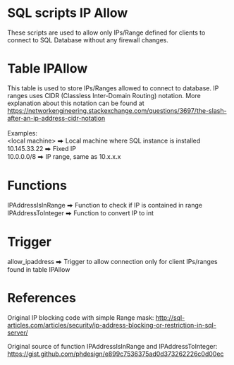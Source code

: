 # SQL scripts IP Allow
These scripts are used to allow only IPs/Range defined for clients to connect to SQL Database without any firewall changes.

# Table IPAllow
This table is used to store IPs/Ranges allowed to connect to database. IP ranges uses CIDR (Classless Inter-Domain Routing) notation. More explanation about this notation can be found at https://networkengineering.stackexchange.com/questions/3697/the-slash-after-an-ip-address-cidr-notation<br>
<br>
Examples:<br>
\<local machine\> ⮕ Local machine where SQL instance is installed<br>
10.145.33.22 ⮕ Fixed IP<br>
10.0.0.0/8 ⮕ IP range, same as 10.x.x.x<br>
 
# Functions

IPAddressIsInRange ⮕ Function to check if IP is contained in range<br>
IPAddressToInteger ⮕ Function to convert IP to int

# Trigger

allow_ipaddress ⮕ Trigger to allow connection only for client IPs/ranges found in table IPAllow 

# References

Original IP blocking code with simple Range mask:
http://sql-articles.com/articles/security/ip-address-blocking-or-restriction-in-sql-server/

Original source of function IPAddressIsInRange and IPAddressToInteger:
https://gist.github.com/phdesign/e899c7536375ad0d373262226c0d00ec
